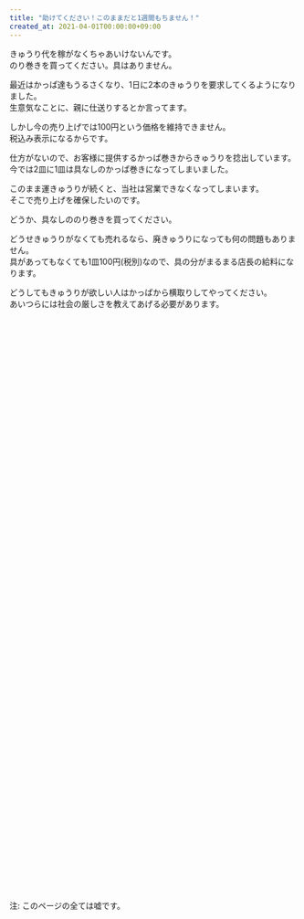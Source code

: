 ```yaml
---
title: "助けてください！このままだと1週間もちません！"
created_at: 2021-04-01T00:00:00+09:00
---
```


きゅうり代を稼がなくちゃあいけないんです。  
のり巻きを買ってください。具はありません。

最近はかっぱ達もうるさくなり、1日に2本のきゅうりを要求してくるようになりました。  
生意気なことに、親に仕送りするとか言ってます。

しかし今の売り上げでは100円という価格を維持できません。  
税込み表示になるからです。

仕方がないので、お客様に提供するかっぱ巻きからきゅうりを捻出しています。  
今では2皿に1皿は具なしのかっぱ巻きになってしまいました。

このまま運きゅうりが続くと、当社は営業できなくなってしまいます。  
そこで売り上げを確保したいのです。

どうか、具なしののり巻きを買ってください。

どうせきゅうりがなくても売れるなら、廃きゅうりになっても何の問題もありません。  
具があってもなくても1皿100円(税別)なので、具の分がまるまる店長の給料になります。

どうしてもきゅうりが欲しい人はかっぱから横取りしてやってください。  
あいつらには社会の厳しさを教えてあげる必要があります。

　

　

　

　

　

　

　

　

　

　

　

　

　

　

　

　

　

　

　

　

　

　

　

　

　

　

　

　

　

　

注: このページの全ては嘘です。
